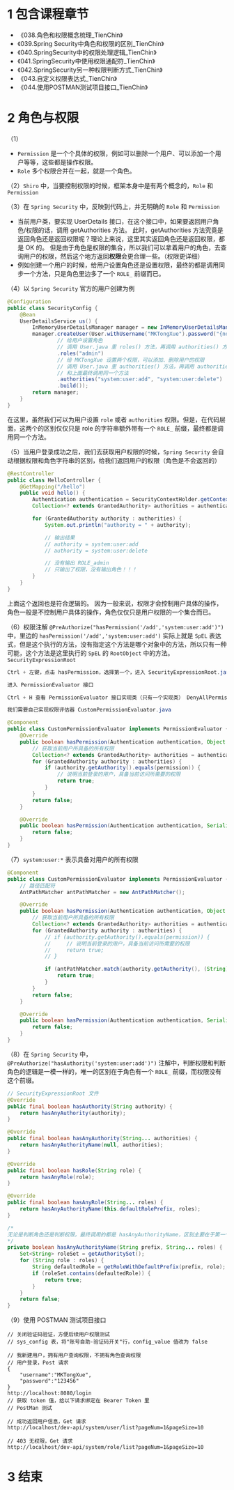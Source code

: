 # 1 包含课程章节

* 《038.角色和权限概念梳理_TienChin》
* 《039.Spring Security中角色和权限的区别_TienChin》
* 《040.SpringSecurity中的权限处理逻辑_TienChin》
* 《041.SpringSecurity中使用权限通配符_TienChin》
* 《042.SpringSecurity另一种权限判断方式_TienChin》
* 《043.自定义权限表达式_TienChin》
* 《044.使用POSTMAN测试项目接口_TienChin》


# 2 角色与权限

（1）
* `Permission` 是一个个具体的权限，例如可以删除一个用户、可以添加一个用户等等，这些都是操作权限。
* `Role` 多个权限合并在一起，就是一个角色。

（2）`Shiro` 中，当要控制权限的时候，框架本身中是有两个概念的，`Role` 和 `Permission`

（3）在 `Spring Security` 中，反映到代码上，并无明确的 `Role` 和 `Permission`

* 当前用户类，要实现 UserDetails 接口，在这个接口中，如果要返回用户角色/权限的话，调用 getAuthorities 方法。
此时，getAuthorities 方法究竟是返回角色还是返回权限呢？理论上来说，这里其实返回角色还是返回权限，都是 OK 的。
但是由于角色是权限的集合，所以我们可以拿着用户的角色，去查询用户的权限，然后这个地方返回**权限**会更合理一些。（权限更详细）
* 例如创建一个用户的时候，给用户设置角色还是设置权限，最终的都是调用同步一个方法，只是角色里边多了一个 `ROLE_` 前缀而已。

（4）以 `Spring Security` 官方的用户创建为例
```java
@Configuration
public class SecurityConfig {
    @Bean
    UserDetailsService us() {
        InMemoryUserDetailsManager manager = new InMemoryUserDetailsManager();
        manager.createUser(User.withUsername("MKTongXue").password("{noop}123456")
                // 给用户设置角色
                // 调用 User.java 里 roles() 方法，再调用 authorities() 方法
                .roles("admin")
                // 给 MKTongXue 设置两个权限，可以添加、删除用户的权限
                // 调用 User.java 里 authorities() 方法，再调用 authorities() 方法，重载
                // 和上面最终调用同一个方法
                .authorities("system:user:add", "system:user:delete")
                .build());
        return manager;
    }
}
```
在这里，虽然我们可以为用户设置 `role` 或者 `authorities` 权限。但是，在代码层面，这两个的区别仅仅只是 role 的字符串额外带有一个 `ROLE_` 前缀，最终都是调用同一个方法。

（5）当用户登录成功之后，我们去获取用户权限的时候，`Spring Security` 会自动根据权限和角色字符串的区别，给我们返回用户的权限（角色是不会返回的）
```java
@RestController
public class HelloController {
    @GetMapping("/hello")
    public void hello() {
        Authentication authentication = SecurityContextHolder.getContext().getAuthentication();
        Collection<? extends GrantedAuthority> authorities = authentication.getAuthorities();

        for (GrantedAuthority authority : authorities) {
            System.out.println("authority = " + authority);

            // 输出结果
            // authority = system:user:add
            // authority = system:user:delete

            // 没有输出 ROLE_admin
            // 只输出了权限，没有输出角色！！！
        }
    }
}
```
上面这个返回也是符合逻辑的。
因为一般来说，权限才会控制用户具体的操作，角色一般是不控制用户具体的操作，角色仅仅只是用户权限的一个集合而已。

（6）权限注解 `@PreAuthorize("hasPermission('/add','system:user:add')")` 中，里边的 `hasPermission('/add','system:user:add')` 实际上就是 `SpEL` 表达式，但是这个执行的方法，没有指定这个方法是哪个对象中的方法，所以只有一种可能，这个方法是这里执行的 `SpEL` 的 `RootObject` 中的方法。`SecurityExpressionRoot`

```java
Ctrl + 左键，点击 hasPermission，选择第一个，进入 SecurityExpressionRoot.java 类里 hasPermission() 方法

进入 PermissionEvaluator 接口

Ctrl + H 查看 PermissionEvaluator 接口实现类（只有一个实现类） DenyAllPermissionEvaluator，发现它拒绝所有权限。

我们需要自己实现权限评估器 CustomPermissionEvaluator.java
```

```java
@Component
public class CustomPermissionEvaluator implements PermissionEvaluator {
    @Override
    public boolean hasPermission(Authentication authentication, Object targetDomainObject, Object permission) {
        // 获取当前用户所具备的所有权限
        Collection<? extends GrantedAuthority> authorities = authentication.getAuthorities();
        for (GrantedAuthority authority : authorities) {
            if (authority.getAuthority().equals(permission)) {
                // 说明当前登录的用户，具备当前访问所需要的权限
                return true;
            }
        }
        return false;
    }

    @Override
    public boolean hasPermission(Authentication authentication, Serializable targetId, String targetType, Object permission) {
        return false;
    }
}
```

（7）`system:user:*` 表示具备对用户的所有权限
```java
@Component
public class CustomPermissionEvaluator implements PermissionEvaluator {
    // 路径匹配符
    AntPathMatcher antPathMatcher = new AntPathMatcher();

    @Override
    public boolean hasPermission(Authentication authentication, Object targetDomainObject, Object permission) {
        // 获取当前用户所具备的所有权限
        Collection<? extends GrantedAuthority> authorities = authentication.getAuthorities();
        for (GrantedAuthority authority : authorities) {
            // if (authority.getAuthority().equals(permission)) {
            //     // 说明当前登录的用户，具备当前访问所需要的权限
            //     return true;
            // }

            if (antPathMatcher.match(authority.getAuthority(), (String) permission)) {
                return true;
            }
        }
        return false;
    }

    @Override
    public boolean hasPermission(Authentication authentication, Serializable targetId, String targetType, Object permission) {
        return false;
    }
}
```

（8）在 `Spring Security` 中，`@PreAuthorize("hasAuthority('system:user:add')")` 注解中，判断权限和判断角色的逻辑是一模一样的，唯一的区别在于角色有一个 `ROLE_` 前缀，而权限没有这个前缀。
```java
// SecurityExpressionRoot 文件
@Override
public final boolean hasAuthority(String authority) {
    return hasAnyAuthority(authority);
}

@Override
public final boolean hasAnyAuthority(String... authorities) {
    return hasAnyAuthorityName(null, authorities);
}

@Override
public final boolean hasRole(String role) {
    return hasAnyRole(role);
}

@Override
public final boolean hasAnyRole(String... roles) {
    return hasAnyAuthorityName(this.defaultRolePrefix, roles);
}

/*
无论是判断角色还是判断权限，最终调用的都是 hasAnyAuthorityName，区别主要在于第一个参数，判断权限的时候，第一个参数为 null，因为权限没有前缀；判断角色的时候，第一个参数有前缀，前缀为 ROLE_ 这是这两个唯一的区别。
*/
private boolean hasAnyAuthorityName(String prefix, String... roles) {
    Set<String> roleSet = getAuthoritySet();
    for (String role : roles) {
        String defaultedRole = getRoleWithDefaultPrefix(prefix, role);
        if (roleSet.contains(defaultedRole)) {
            return true;
        }
    }
    return false;
}
```

（9）使用 POSTMAN 测试项目接口
```text
// 关闭验证码验证，方便后续用户权限测试
// sys_config 表，将"账号自助-验证码开关"行，config_value 值改为 false

// 我新建用户，拥有用户查询权限，不拥有角色查询权限
// 用户登录，Post 请求
{
    "username":"MKTongXue",
    "password":"123456"
}
http://localhost:8080/login
// 获取 token 值，给以下请求绑定在 Bearer Token 里
// PostMan 测试

// 成功返回用户信息，Get 请求
http://localhost/dev-api/system/user/list?pageNum=1&pageSize=10

// 403 无权限，Get 请求
http://localhost/dev-api/system/role/list?pageNum=1&pageSize=10
```


# 3 结束
